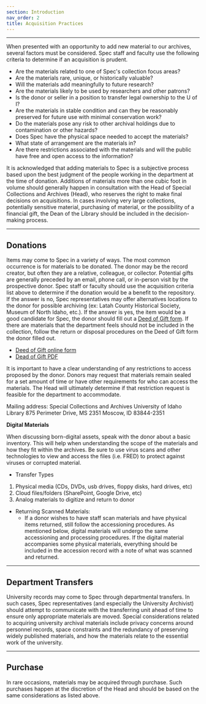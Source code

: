 ```yaml
---
section: Introduction
nav_order: 2
title: Acquisition Practices
---
```

---
When presented with an opportunity to add new material to our archives, several factors must be considered. Spec staff and faculty use the following criteria to determine if an acquisition is prudent.  
- Are the materials related to one of Spec's collection focus areas? 
- Are the materials rare, unique, or historically valuable? 
- Will the materials add meaningfully to future research? 
- Are the materials likely to be used by researchers and other patrons? 
- Is the donor or seller in a position to transfer legal ownership to the U of I? 
- Are the materials in stable condition and can they be reasonably preserved for future use with minimal conservation work?  
- Do the materials pose any risk to other archival holdings due to contamination or other hazards? 
- Does Spec have the physical space needed to accept the materials? 
- What state of arrangement are the materials in? 
- Are there restrictions associated with the materials and will the public have free and open access to the information? 

It is acknowledged that adding materials to Spec is a subjective process based upon the best judgment of the people working in the department at the time of donation. Additions of materials more than one cubic foot in volume should generally happen in consultation with the Head of Special Collections and Archives (Head), who reserves the right to make final decisions on acquisitions. In cases involving very large collections, potentially sensitive material, purchasing of material, or the possibility of a financial gift, the Dean of the Library should be included in the decision-making process.  

---
## Donations

Items may come to Spec in a variety of ways. The most common occurrence is for materials to be donated. The donor may be the record creator, but often they are a relative, colleague, or collector. Potential gifts are generally preceded by an email, phone call, or in-person visit by the prospective donor. Spec staff or faculty should use the acquisition criteria list above to determine if the donation would be a benefit to the repository. If the answer is no, Spec representatives may offer alternatives locations to the donor for possible archiving (ex: Latah County Historical Society, Museum of North Idaho, etc.). If the answer is yes, the item would be a good candidate for Spec, the donor should fill out a [Deed of Gift form](https://www.lib.uidaho.edu/media/spec/spec_deed_of_gift.pdf). If there are materials that the department feels should not be included in the collection, follow the return or disposal procedures on the Deed of Gift form the donor filled out.

- [Deed of Gift online form](https://forms.office.com/pages/responsepage.aspx?id=Y2u8fpJXGUqyCwS4JgSIUxaSEHQ0MBFJmCa2EIVFmhNUOTk3OFhTNlNPSTRINEY2SlFaSkdaVlQ3OS4u)
- [Dead of Gift PDF](https://www.lib.uidaho.edu/media/spec/spec_deed_of_gift.pdf)

It is important to have a clear understanding of any restrictions to access proposed by the donor. Donors may request that materials remain sealed for a set amount of time or have other requirements for who can access the materials. The Head will ultimately determine if that restriction request is feasible for the department to accommodate.  

Mailing address:
Special Collections and Archives
University of Idaho Library
875 Perimeter Drive, MS 2351
Moscow, ID 83844-2351

**Digital Materials**

When discussing born-digital assets, speak with the donor about a basic inventory. This will help when understanding the scope of the materials and how they fit within the archives. Be sure to use virus scans and other technologies to view and access the files (i.e. FRED) to protect against viruses or corrupted material. 

- Transfer Types
1. Physical media (CDs, DVDs, usb drives, floppy disks, hard drives, etc) 
2. Cloud files/folders (SharePoint, Google Drive, etc) 
3. Analog materials to digitize and return to donor

- Returning Scanned Materials:
    - If a donor wishes to have staff scan materials and have physical items returned, still follow the accessioning procedures. As mentioned below, digital materials will undergo the same accessioning and processing procedures. If the digital material accompanies some physical materials, everything should be included in the accession record with a note of what was scanned and returned. 

---
## Department Transfers

University records may come to Spec through departmental transfers. In such cases, Spec representatives (and especially the University Archivist) should attempt to communicate with the transferring unit ahead of time to ensure only appropriate materials are moved. Special considerations related to acquiring university archival materials include privacy concerns around personnel records, space constraints and the redundancy of preserving widely published materials, and how the materials relate to the essential work of the university.

---
## Purchase

In rare occasions, materials may be acquired through purchase. Such purchases happen at the discretion of the Head and should be based on the same considerations as listed above.  
